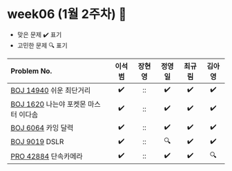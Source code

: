
# week06 (1월 2주차) :pencil:

- 맞은 문제 :heavy_check_mark: 표기
- 고민한 문제 :mag: 표기


| Problem No.                                                                             |       이석범       | 장현영 |       정영일       |       최규림       |       김아영       |
| :-------------------------------------------------------------------------------------- | :----------------: | :----: | :----------------: | :----------------: | :----------------: |
| [BOJ 14940](https://www.acmicpc.net/problem/14940) 쉬운 최단거리                        | :heavy_check_mark: |   ::   | :heavy_check_mark: | :heavy_check_mark: | :heavy_check_mark: |
| [BOJ 1620](https://www.acmicpc.net/problem/1620) 나는야 포켓몬 마스터 이다솜            | :heavy_check_mark: |   ::   | :heavy_check_mark: | :heavy_check_mark: | :heavy_check_mark: |
| [BOJ 6064](https://www.acmicpc.net/problem/6064) 카잉 달력                              | :heavy_check_mark: |   ::   | :heavy_check_mark: | :heavy_check_mark: | :heavy_check_mark: |
| [BOJ 9019](https://www.acmicpc.net/problem/9019) DSLR                                   | :heavy_check_mark: |   ::   |       :mag:        | :heavy_check_mark: | :heavy_check_mark: |
| [PRO 42884](https://school.programmers.co.kr/learn/courses/30/lessons/42884) 단속카메라 |         :heavy_check_mark:         |   ::   | :heavy_check_mark: | :heavy_check_mark: |       :mag:        |
